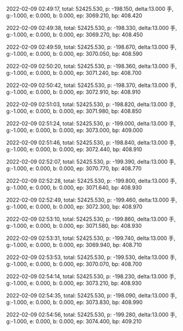 2022-02-09 02:49:17, total: 52425.530, p: -198.150, delta:13.000 手, g:-1.000, e: 0.000, b: 0.000, ep: 3069.210, bp: 408.420

2022-02-09 02:49:38, total: 52425.530, p: -198.330, delta:13.000 手, g:-1.000, e: 0.000, b: 0.000, ep: 3069.270, bp: 408.450

2022-02-09 02:49:59, total: 52425.530, p: -198.670, delta:13.000 手, g:-1.000, e: 0.000, b: 0.000, ep: 3070.050, bp: 408.590

2022-02-09 02:50:20, total: 52425.530, p: -198.360, delta:13.000 手, g:-1.000, e: 0.000, b: 0.000, ep: 3071.240, bp: 408.700

2022-02-09 02:50:42, total: 52425.530, p: -198.370, delta:13.000 手, g:-1.000, e: 0.000, b: 0.000, ep: 3072.910, bp: 408.910

2022-02-09 02:51:03, total: 52425.530, p: -198.820, delta:13.000 手, g:-1.000, e: 0.000, b: 0.000, ep: 3071.980, bp: 408.850

2022-02-09 02:51:24, total: 52425.530, p: -199.000, delta:13.000 手, g:-1.000, e: 0.000, b: 0.000, ep: 3073.000, bp: 409.000

2022-02-09 02:51:46, total: 52425.530, p: -198.840, delta:13.000 手, g:-1.000, e: 0.000, b: 0.000, ep: 3072.440, bp: 408.910

2022-02-09 02:52:07, total: 52425.530, p: -199.390, delta:13.000 手, g:-1.000, e: 0.000, b: 0.000, ep: 3070.770, bp: 408.770

2022-02-09 02:52:28, total: 52425.530, p: -199.800, delta:13.000 手, g:-1.000, e: 0.000, b: 0.000, ep: 3071.640, bp: 408.930

2022-02-09 02:52:49, total: 52425.530, p: -199.460, delta:13.000 手, g:-1.000, e: 0.000, b: 0.000, ep: 3072.300, bp: 408.970

2022-02-09 02:53:10, total: 52425.530, p: -199.860, delta:13.000 手, g:-1.000, e: 0.000, b: 0.000, ep: 3071.580, bp: 408.930

2022-02-09 02:53:31, total: 52425.530, p: -199.740, delta:13.000 手, g:-1.000, e: 0.000, b: 0.000, ep: 3069.940, bp: 408.710

2022-02-09 02:53:53, total: 52425.530, p: -199.530, delta:13.000 手, g:-1.000, e: 0.000, b: 0.000, ep: 3070.070, bp: 408.700

2022-02-09 02:54:14, total: 52425.530, p: -198.230, delta:13.000 手, g:-1.000, e: 0.000, b: 0.000, ep: 3073.210, bp: 408.930

2022-02-09 02:54:35, total: 52425.530, p: -198.090, delta:13.000 手, g:-1.000, e: 0.000, b: 0.000, ep: 3073.830, bp: 408.990

2022-02-09 02:54:56, total: 52425.530, p: -199.280, delta:13.000 手, g:-1.000, e: 0.000, b: 0.000, ep: 3074.400, bp: 409.210